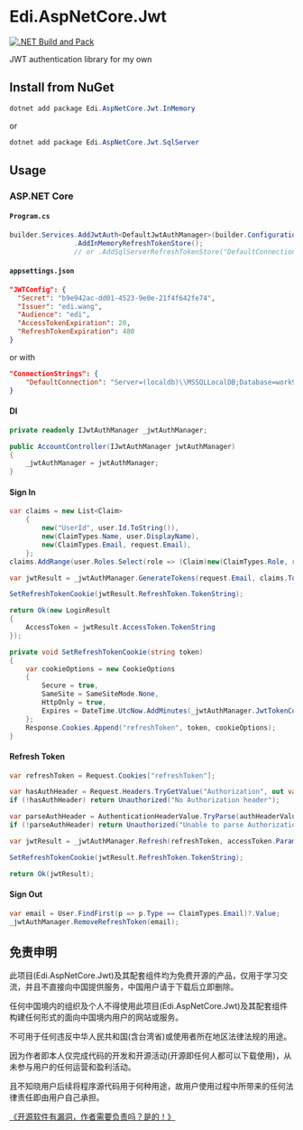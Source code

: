 # Edi.AspNetCore.Jwt

[![.NET Build and Pack](https://github.com/EdiWang/Edi.AspNetCore.Jwt/actions/workflows/dotnet.yml/badge.svg)](https://github.com/EdiWang/Edi.AspNetCore.Jwt/actions/workflows/dotnet.yml)

JWT authentication library for my own

## Install from NuGet

```powershell
dotnet add package Edi.AspNetCore.Jwt.InMemory
```

or

```powershell
dotnet add package Edi.AspNetCore.Jwt.SqlServer
```

## Usage

### ASP.NET Core

#### `Program.cs`

```csharp
builder.Services.AddJwtAuth<DefaultJwtAuthManager>(builder.Configuration)
                .AddInMemoryRefreshTokenStore(); 
                // or .AddSqlServerRefreshTokenStore("DefaultConnection");
```

#### `appsettings.json`

```json
"JWTConfig": {
  "Secret": "b9e942ac-dd01-4523-9e0e-21f4f642fe74",
  "Issuer": "edi.wang",
  "Audience": "edi",
  "AccessTokenExpiration": 20,
  "RefreshTokenExpiration": 480
}
```

or with

```json
"ConnectionStrings": {
    "DefaultConnection": "Server=(localdb)\\MSSQLLocalDB;Database=work996;Trusted_Connection=True;"
}
```

#### DI

```csharp
private readonly IJwtAuthManager _jwtAuthManager;

public AccountController(IJwtAuthManager jwtAuthManager)
{
    _jwtAuthManager = jwtAuthManager;
}
```

#### Sign In

```csharp
var claims = new List<Claim>
    {
        new("UserId", user.Id.ToString()),
        new(ClaimTypes.Name, user.DisplayName),
        new(ClaimTypes.Email, request.Email),
    };
claims.AddRange(user.Roles.Select(role => (Claim)new(ClaimTypes.Role, role.ShortCode)));

var jwtResult = _jwtAuthManager.GenerateTokens(request.Email, claims.ToArray(), DateTime.UtcNow);

SetRefreshTokenCookie(jwtResult.RefreshToken.TokenString);

return Ok(new LoginResult
{
    AccessToken = jwtResult.AccessToken.TokenString
});
```

```csharp
private void SetRefreshTokenCookie(string token)
{
    var cookieOptions = new CookieOptions
    {
        Secure = true,
        SameSite = SameSiteMode.None,
        HttpOnly = true,
        Expires = DateTime.UtcNow.AddMinutes(_jwtAuthManager.JwtTokenConfig.RefreshTokenExpiration)
    };
    Response.Cookies.Append("refreshToken", token, cookieOptions);
}
```

#### Refresh Token

```csharp
var refreshToken = Request.Cookies["refreshToken"];

var hasAuthHeader = Request.Headers.TryGetValue("Authorization", out var authHeaderValue);
if (!hasAuthHeader) return Unauthorized("No Authorization header");

var parseAuthHeader = AuthenticationHeaderValue.TryParse(authHeaderValue, out var accessToken);
if (!parseAuthHeader) return Unauthorized("Unable to parse Authorization header");

var jwtResult = _jwtAuthManager.Refresh(refreshToken, accessToken.Parameter, ClaimTypes.Email, DateTime.UtcNow);

SetRefreshTokenCookie(jwtResult.RefreshToken.TokenString);

return Ok(jwtResult);
```

#### Sign Out

```csharp
var email = User.FindFirst(p => p.Type == ClaimTypes.Email)?.Value;
_jwtAuthManager.RemoveRefreshToken(email);
```

## 免责申明

此项目(Edi.AspNetCore.Jwt)及其配套组件均为免费开源的产品，仅用于学习交流，并且不直接向中国提供服务，中国用户请于下载后立即删除。

任何中国境内的组织及个人不得使用此项目(Edi.AspNetCore.Jwt)及其配套组件构建任何形式的面向中国境内用户的网站或服务。

不可用于任何违反中华人民共和国(含台湾省)或使用者所在地区法律法规的用途。

因为作者即本人仅完成代码的开发和开源活动(开源即任何人都可以下载使用)，从未参与用户的任何运营和盈利活动。

且不知晓用户后续将程序源代码用于何种用途，故用户使用过程中所带来的任何法律责任即由用户自己承担。

[《开源软件有漏洞，作者需要负责吗？是的！》](https://go.edi.wang/aka/os251)